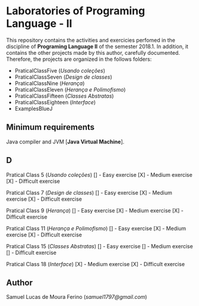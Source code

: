 # Laboratories of Programing Language - II

This repository contains the activities and exercicies perfomed in the discipline of **Programing Language II** 
of the semester 2018.1. In addition, it contains the other projects made by this author,
carefully documented. Therefore, the projects are organized in the follows folders:

- PraticalClassFive		(_Usando coleções_)
- PraticalClassSeven	(_Design de classes_)
- PraticalClassNine		(_Herança_)
- PraticalClassEleven	(_Herança e Polimofismo_)
- PraticalClassFifteen  (_Classes Abstratas_)
- PraticalClassEighteen (_Interface_)
- ExamplesBlueJ

## Minimum requirements

Java compiler and JVM [**Java Virtual Machine**].

## D


Pratical Class 5		(_Usando coleções_)
[] - Easy exercise
[X] - Medium exercise
[X] - Difficult exercise


Pratical Class 7	(_Design de classes_)
[] - Easy exercise
[X] - Medium exercise
[X] - Difficult exercise

Pratical Class 9		(_Herança_)
[] - Easy exercise
[X] - Medium exercise
[X] - Difficult exercise

Pratical Class 11	(_Herança e Polimofismo_)
[] - Easy exercise
[X] - Medium exercise
[X] - Difficult exercise

Pratical Class 15  (_Classes Abstratas_)
[] - Easy exercise
[] - Medium exercise
[] - Difficult exercise

Pratical Class 18 (_Interface_)
[X] - Medium exercise
[X] - Difficult exercise



## Author

Samuel Lucas de Moura Ferino (_samuel1797@gmail.com_)

